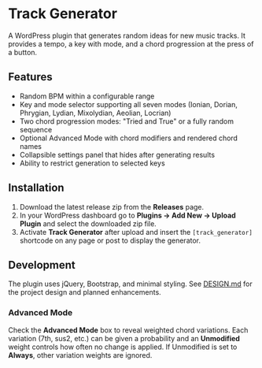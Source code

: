 # Track Generator

A WordPress plugin that generates random ideas for new music tracks. It provides a tempo, a key with mode, and a chord progression at the press of a button.

## Features

- Random BPM within a configurable range
- Key and mode selector supporting all seven modes (Ionian, Dorian, Phrygian, Lydian, Mixolydian, Aeolian, Locrian)
- Two chord progression modes: "Tried and True" or a fully random sequence
- Optional Advanced Mode with chord modifiers and rendered chord names
- Collapsible settings panel that hides after generating results
- Ability to restrict generation to selected keys

## Installation

1. Download the latest release zip from the **Releases** page.
2. In your WordPress dashboard go to **Plugins → Add New → Upload Plugin** and select the downloaded zip file.
3. Activate **Track Generator** after upload and insert the `[track_generator]` shortcode on any page or post to display the generator.

## Development

The plugin uses jQuery, Bootstrap, and minimal styling. See [DESIGN.md](DESIGN.md) for the project design and planned enhancements.

### Advanced Mode

Check the **Advanced Mode** box to reveal weighted chord variations. Each variation (7th, sus2, etc.) can be given a probability and an **Unmodified** weight controls how often no change is applied. If Unmodified is set to **Always**, other variation weights are ignored.
